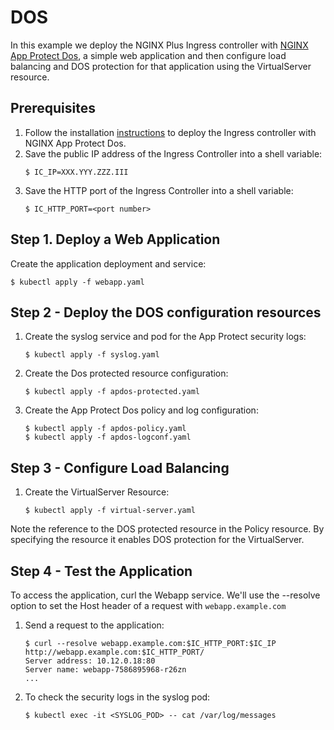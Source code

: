 # DOS

In this example we deploy the NGINX Plus Ingress controller with [NGINX App Protect Dos](https://www.nginx.com/products/nginx-app-protect-dos/), a simple web application and then configure load balancing and DOS protection for that application using the VirtualServer resource.

## Prerequisites

1. Follow the installation [instructions](../../docs/installation.md) to deploy the Ingress controller with NGINX App Protect Dos.
1. Save the public IP address of the Ingress Controller into a shell variable:
    ```
    $ IC_IP=XXX.YYY.ZZZ.III
    ```
1. Save the HTTP port of the Ingress Controller into a shell variable:
    ```
    $ IC_HTTP_PORT=<port number>
    ```

## Step 1. Deploy a Web Application

Create the application deployment and service:
```
$ kubectl apply -f webapp.yaml
```

## Step 2 - Deploy the DOS configuration resources

1. Create the syslog service and pod for the App Protect security logs:
    ```
    $ kubectl apply -f syslog.yaml
    ```
2. Create the Dos protected resource configuration:
    ```
    $ kubectl apply -f apdos-protected.yaml
    ```
3. Create the App Protect Dos policy and log configuration:
    ```
    $ kubectl apply -f apdos-policy.yaml
    $ kubectl apply -f apdos-logconf.yaml
    ```

## Step 3 - Configure Load Balancing

1. Create the VirtualServer Resource:
    ```
    $ kubectl apply -f virtual-server.yaml
    ```
Note the reference to the DOS protected resource in the Policy resource. By specifying the resource it enables DOS protection for the VirtualServer.

## Step 4 - Test the Application

To access the application, curl the Webapp service. We'll use the --resolve option to set the Host header of a request with `webapp.example.com`

1. Send a request to the application:
    ```
    $ curl --resolve webapp.example.com:$IC_HTTP_PORT:$IC_IP http://webapp.example.com:$IC_HTTP_PORT/
    Server address: 10.12.0.18:80
    Server name: webapp-7586895968-r26zn
    ...
    ```

1. To check the security logs in the syslog pod:
    ```
    $ kubectl exec -it <SYSLOG_POD> -- cat /var/log/messages
    ```
